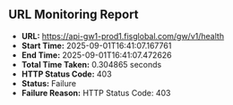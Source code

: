 ## URL Monitoring Report

- **URL:** https://api-gw1-prod1.fisglobal.com/gw/v1/health
- **Start Time:** 2025-09-01T16:41:07.167761
- **End Time:** 2025-09-01T16:41:07.472626
- **Total Time Taken:** 0.304865 seconds
- **HTTP Status Code:** 403
- **Status:** Failure
- **Failure Reason:** HTTP Status Code: 403
